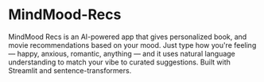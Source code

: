 # MindMood-Recs
MindMood Recs is an AI-powered app that gives personalized book, and movie recommendations based on your mood. Just type how you're feeling — happy, anxious, romantic, anything — and it uses natural language understanding to match your vibe to curated suggestions. Built with Streamlit and sentence-transformers.
